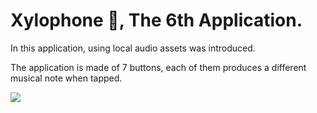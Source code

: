 

# Xylophone 🎹, The 6th Application.

In this application, using local audio assets was introduced.

The application is made of 7 buttons, each of them produces a different musical note when tapped.



[![](http://img.youtube.com/vi/vEF7JU3s5MI/0.jpg)](http://www.youtube.com/watch?v=vEF7JU3s5MI "")
